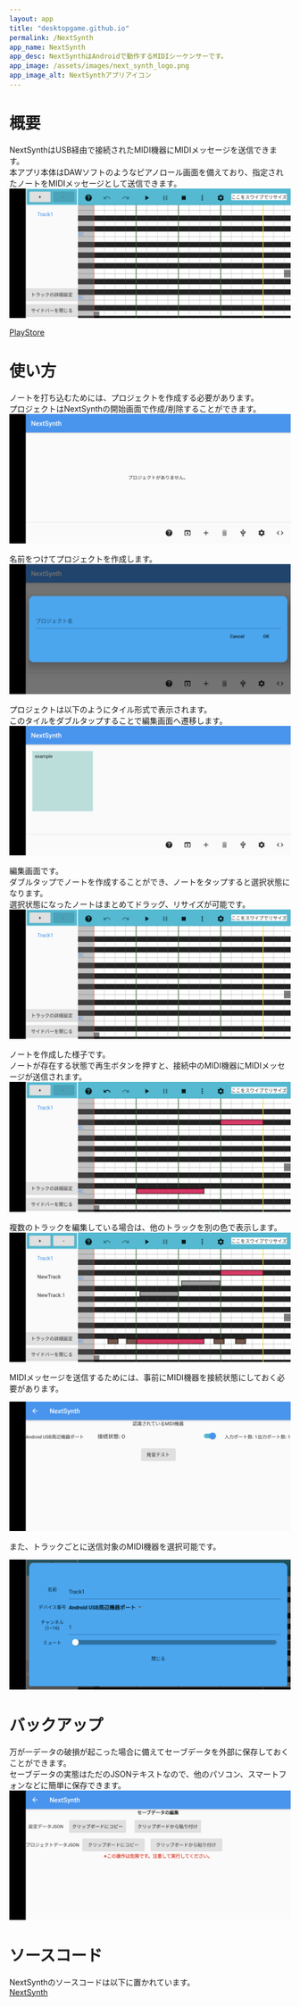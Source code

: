 ```yaml
---
layout: app
title: "desktopgame.github.io"
permalink: /NextSynth
app_name: NextSynth
app_desc: NextSynthはAndroidで動作するMIDIシーケンサーです。
app_image: /assets/images/next_synth_logo.png
app_image_alt: NextSynthアプリアイコン
---
```

# 概要
NextSynthはUSB経由で接続されたMIDI機器にMIDIメッセージを送信できます。  
本アプリ本体はDAWソフトのようなピアノロール画面を備えており、指定されたノートをMIDIメッセージとして送信できます。
![編集画面](assets/images/next_synth_edit.png)

[PlayStore](https://play.google.com/store/apps/details?id=io.github.desktopgame.next_synth)


# 使い方
ノートを打ち込むためには、プロジェクトを作成する必要があります。  
プロジェクトはNextSynthの開始画面で作成/削除することができます。
![スタート画面](assets/images/next_synth_start.png)

名前をつけてプロジェクトを作成します。
![プロジェクト名入力画面](assets/images/next_synth_input_title.png)

プロジェクトは以下のようにタイル形式で表示されます。  
このタイルをダブルタップすることで編集画面へ遷移します。
![プロジェクト一覧画面](assets/images/next_synth_projects.png)

編集画面です。  
ダブルタップでノートを作成することができ、ノートをタップすると選択状態になります。  
選択状態になったノートはまとめてドラッグ、リサイズが可能です。
![編集画面](assets/images/next_synth_edit.png)


ノートを作成した様子です。  
ノートが存在する状態で再生ボタンを押すと、接続中のMIDI機器にMIDIメッセージが送信されます。
![編集画面2](assets/images/next_synth_edit2.png)

複数のトラックを編集している場合は、他のトラックを別の色で表示します。
![編集画面3](assets/images/next_synth_onionskin.png)

MIDIメッセージを送信するためには、事前にMIDI機器を接続状態にしておく必要があります。

![編集画面4](assets/images/next_synth_settings.png)

また、トラックごとに送信対象のMIDI機器を選択可能です。

![編集画面5](assets/images/next_synth_track.png)

# バックアップ
万が一データの破損が起こった場合に備えてセーブデータを外部に保存しておくことができます。  
セーブデータの実態はただのJSONテキストなので、他のパソコン、スマートフォンなどに簡単に保存できます。  
![バックアップ](assets/images/next_synth_backup.png)


# ソースコード
NextSynthのソースコードは以下に置かれています。  
[NextSynth](https://github.com/desktopgame/next_synth)